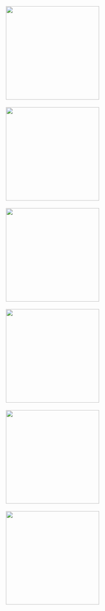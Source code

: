 <p align="center">
  <img src="https://raw.githubusercontent.com/YYaswanth-Yash-01
E/mihamobile/main/assets/images/Image_1.jpg" width="250" style="margin:10px;"/>
  <img src="https://raw.githubusercontent.com/YOUR_GITHUB_USERNAME/YOUR_REPO_NAME/main/assets/images/miha_image2.jpg" width="250" style="margin:10px;"/>
  <img src="https://raw.githubusercontent.com/YOUR_GITHUB_USERNAME/YOUR_REPO_NAME/main/assets/images/miha_image3.jpg" width="250" style="margin:10px;"/>
  <img src="https://raw.githubusercontent.com/YOUR_GITHUB_USERNAME/YOUR_REPO_NAME/main/assets/images/miha_image4.jpg" width="250" style="margin:10px;"/>
  <img src="https://raw.githubusercontent.com/YOUR_GITHUB_USERNAME/YOUR_REPO_NAME/main/assets/images/miha_image5.jpg" width="250" style="margin:10px;"/>
  <img src="https://raw.githubusercontent.com/YOUR_GITHUB_USERNAME/YOUR_REPO_NAME/main/assets/images/miha_image6.jpg" width="250" style="margin:10px;"/>
</p>
